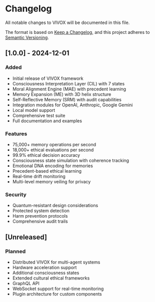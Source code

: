 # Changelog

All notable changes to VIVOX will be documented in this file.

The format is based on [Keep a Changelog](https://keepachangelog.com/en/1.0.0/),
and this project adheres to [Semantic Versioning](https://semver.org/spec/v2.0.0.html).

## [1.0.0] - 2024-12-01

### Added
- Initial release of VIVOX framework
- Consciousness Interpretation Layer (CIL) with 7 states
- Moral Alignment Engine (MAE) with precedent learning
- Memory Expansion (ME) with 3D helix structure
- Self-Reflective Memory (SRM) with audit capabilities
- Integration modules for OpenAI, Anthropic, Google Gemini
- Local model support
- Comprehensive test suite
- Full documentation and examples

### Features
- 75,000+ memory operations per second
- 18,000+ ethical evaluations per second
- 99.9% ethical decision accuracy
- Consciousness state simulation with coherence tracking
- Emotional DNA encoding for memories
- Precedent-based ethical learning
- Real-time drift monitoring
- Multi-level memory veiling for privacy

### Security
- Quantum-resistant design considerations
- Protected system detection
- Harm prevention protocols
- Comprehensive audit trails

## [Unreleased]

### Planned
- Distributed VIVOX for multi-agent systems
- Hardware acceleration support
- Additional consciousness states
- Extended cultural ethical frameworks
- GraphQL API
- WebSocket support for real-time monitoring
- Plugin architecture for custom components